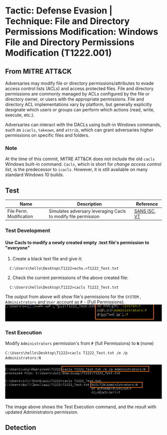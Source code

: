 <h1> Tactic: Defense Evasion |
Technique: File and Directory Permissions Modification: Windows File and Directory Permissions Modification (T1222.001)  </h1>
<h2> From MITRE ATT&CK </h2>

Adversaries may modify file or directory permissions/attributes to evade access control lists (ACLs) and access protected files. File and directory permissions are commonly managed by ACLs configured by the file or directory owner, or users with the appropriate permissions. File and directory ACL implementations vary by platform, but generally explicitly designate which users or groups can perform which actions (read, write, execute, etc.).

Adversaries can interact with the DACLs using built-in Windows commands, such as `icacls`, `takeown`, and `attrib`, which can grant adversaries higher permissions on specific files and folders.

<h3> Note</h3>

At the time of this commit, MITRE ATT&CK does not include the old `cacls` Windows built-in command.
`Cacls`, which is short for *change access control list*, is the predecessor to `icacls`. However, it is still available on many standard Windows 10 builds. 

<h2> Test </h2>

Name                      | Description                                                     | Reference
------------------------- | ----------------------------------------------------------------| ------------
File Perm. Modification   | Simulates adversary leveraging Cacls to modify file permission  | [SANS ISC](https://isc.sans.edu/diary/Malicious+Script+Leaking+Data+via+FTP/24484), [VT](https://www.virustotal.com/gui/file/1dcd1c508f00c124026052a66cfa1f215d0d06844c3d10977e607da23ee4618b/behavior/VirusTotal%20Cuckoofork) 

<h3> Test Development </h3>

<h4> Use Cacls to modify a newly created empty .text file's permission to "everyone" </h4>

 1. Create a black text file and give it:
```
  C:\Users\hello\Desktop\T1222>echo.>T1222_Test.txt
```
 2. Check the current permissions of the above created file:
```
  C:\Users\hello\Desktop\T1222>cacls T1222_Test.txt
```
The output from above will show file's permissions for the `SYSTEM` , `Administrators` and `User` account as **`F`** - (Full Permissions).
![File Permissions](https://github.com/azeemnow/Threat-Hunt/blob/master/collection/tactic/technique/T1222_File_Directory_Permissions_Modification/T1222_image/T1222_File_Directory_Permissions_Modification-2.png)

<h3> Test Execution </h3>

Modify `Administrators` permission's from **`F`** (full Permissions) to  **`N`** (none)
```
C:\Users\hello\Desktop\T1222>cacls T1222_Test.txt /e /p Administrators:N

```
![enter image description here](https://github.com/azeemnow/Threat-Hunt/blob/master/collection/tactic/technique/T1222_File_Directory_Permissions_Modification/T1222_image/T1222_File_Directory_Permissions_Modification-3.png)

The image above shows the Test Execution command, and the result with updated Administrators permission. 

<h2> Detection </h2>

